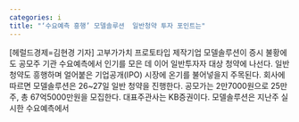 ```yaml
---
categories: i
title: "‘수요예측 흥행’ 모델솔루션  일반청약 투자 포인트는"
---
```

[헤럴드경제=김현경 기자] 고부가가치 프로토타입 제작기업 모델솔루션이 증시 불황에도 공모주 기관 수요예측에서 인기를 모은 데 이어 일반투자자 대상 청약에 나선다. 일반 청약도 흥행하며 얼어붙은 기업공개(IPO) 시장에 온기를 불어넣을지 주목된다. 회사에 따르면 모델솔루션은 26~27일 일반 청약을 진행한다. 공모가는 2만7000원으로 25만주, 총 67억5000만원을 모집한다. 대표주관사는 KB증권이다. 모델솔루션은 지난주 실시한 수요예측에서 